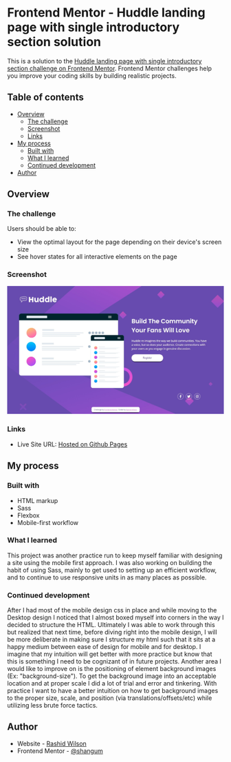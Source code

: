 # Frontend Mentor - Huddle landing page with single introductory section solution

This is a solution to the [Huddle landing page with single introductory section challenge on Frontend Mentor](https://www.frontendmentor.io/challenges/huddle-landing-page-with-a-single-introductory-section-B_2Wvxgi0). Frontend Mentor challenges help you improve your coding skills by building realistic projects. 

## Table of contents

- [Overview](#overview)
  - [The challenge](#the-challenge)
  - [Screenshot](#screenshot)
  - [Links](#links)
- [My process](#my-process)
  - [Built with](#built-with)
  - [What I learned](#what-i-learned)
  - [Continued development](#continued-development)
- [Author](#author)


## Overview

### The challenge

Users should be able to:

- View the optimal layout for the page depending on their device's screen size
- See hover states for all interactive elements on the page

### Screenshot

![Desktop Screenshot](./screenshot.jpg)

### Links

- Live Site URL: [Hosted on Github Pages](https://shangum.github.io/Huddle-Landing-Page-Challenge-Frontend-Mentor/)

## My process

### Built with

- HTML markup
- Sass
- Flexbox
- Mobile-first workflow

### What I learned

This project was another practice run to keep myself familiar with designing a site using the mobile first approach. I was also working on building the habit of using Sass, mainly to get used to setting up an efficient workflow, and to continue to use responsive units in as many places as possible.

### Continued development

After I had most of the mobile design css in place and while moving to the Desktop design I noticed that I almost boxed myself into corners in the way I decided to structure the HTML. Ultimately I was able to work through this but realized that next time, before diving right into the mobile design, I will be more deliberate in making sure I structure my html such that it sits at a happy medium between ease of design for mobile and for desktop. I imagine that my intuition will get better with more practice but know that this is something I need to be cognizant of in future projects. Another area I would like to improve on is the positioning of element background images (Ex: "background-size"). To get the background image into an acceptable location and at proper scale I did a lot of trial and error and tinkering. With practice I want to have a better intuition on how to get background images to the proper size, scale, and position (via translations/offsets/etc) while utilizing less brute force tactics.

## Author

- Website - [Rashid Wilson](#)
- Frontend Mentor - [@shangum](https://www.frontendmentor.io/profile/shangum)
